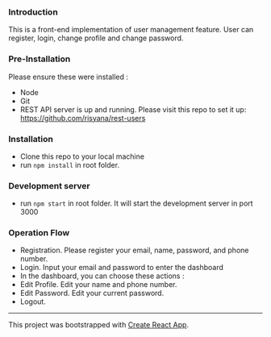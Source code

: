 ### Introduction

This is a front-end implementation of user management feature. User can register, login, change profile and change password. 

### Pre-Installation

Please ensure these were installed :
* Node
* Git
* REST API server is up and running. Please visit this repo to set it up: https://github.com/risyana/rest-users

### Installation

* Clone this repo to your local machine
* run `npm install` in root folder.

### Development server

* run `npm start` in root folder. It will start the development server in port 3000

### Operation Flow

* Registration. Please register your email, name, password, and phone number.
* Login. Input your email and password to enter the dashboard
* In the dashboard, you can choose these actions :
 * Edit Profile. Edit your name and phone number.
 * Edit Password. Edit your current password.
* Logout. 

------------
This project was bootstrapped with [Create React App](https://github.com/facebookincubator/create-react-app).